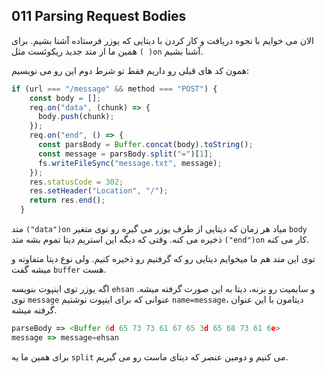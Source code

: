 ## 011 Parsing Request Bodies
الان می خوایم با نحوه دریافت و کار کردن با دیتایی که یوزر فرستاده آشنا بشیم. برای همین ما از متد جدید ریکوئست مثل `( )on` آشنا بشیم.

همون کد های قبلی رو داریم فقط تو شرط دوم این رو می نویسیم:
```js
if (url === "/message" && method === "POST") {
    const body = [];
    req.on("data", (chunk) => {
      body.push(chunk);
    });
    req.on("end", () => {
      const parsBody = Buffer.concat(body).toString();
      const message = parsBody.split("=")[1];
      fs.writeFileSync("message.txt", message);
    });
    res.statusCode = 302;
    res.setHeader("Location", "/");
    return res.end();
  }
```
متد `("data")on` میاد هر زمان که دیتایی از طرف یوزر می گیره رو توی متغیر `body` ذخیره می کنه. وقتی که دیگه این استریم دیتا تموم بشه متد `("end")on` کار می کنه.

توی این متد هم ما میخوایم دیتایی رو که گرفتیم رو ذخیره کنیم. ولی نوع دیتا متفاوته و میشه گفت `buffer` هست.

اگه یوزر توی اینپوت بنویسه `ehsan` و سابمیت رو بزنه، دیتا به این صورت گرفته میشه. توی `message` عنوانی که برای اینپوت نوشتیم `name=message`، دیتامون با این عنوان گرفته میشه.
```js
parseBody => <Buffer 6d 65 73 73 61 67 65 3d 65 68 73 61 6e>
message => message=ehsan
```
برای همین ما یه `split` می کنیم و دومین عنصر که دیتای ماست رو می گیریم.
